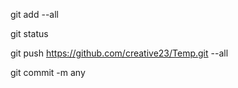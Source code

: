 git add --all

git status

git push https://github.com/creative23/Temp.git --all

git commit -m any

